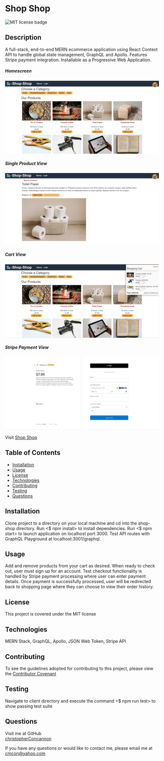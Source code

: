 # Shop Shop

![MIT license badge](https://img.shields.io/badge/license-MIT-green)

## Description
A full-stack, end-to-end MERN ecommerce application using React Context API to handle global state management, GraphQL and Apollo.  Features Stripe payment integration. Installable as a Progressive Web Application. 

##### Homescreen
![Homescreen Screenshot](./images/screenshot.png)
##### Single Product View
![Single Product View Screenshot](./images/screenshot2.png)
##### Cart View
![Cart View Screenshot](./images/screenshot3.png)
##### Stripe Payment View
![Stripe Payment View Screenshot](./images/screenshot4.png)


Visit [Shop Shop](https://shop-shop-xo.herokuapp.com/)

## Table of Contents
  * [Installation](#installation)
  * [Usage](#usage)
  * [License](#license)
  * [Technologies](#technologies)
  * [Contributing](#contributing)
  * [Testing](#testing)
  * [Questions](#questions)
  
## Installation
Clone project to a directory on your local machine and cd into the shop-shop directory.  Run <$ npm install> to install dependencies.  Run <$ npm start> to launch application on localhost port 3000.  Test API routes with GraphQL Playground at localhost:3001/graphql.

## Usage
Add and remove products from your cart as desired.  When ready to check out, user must sign up for an account. Test checkout functionality is handled by Stripe payment processing where user can enter payment details.  Once payment is successfully processed, user will be redirected back to shopping page where they can choose to view their order history.

## License 
This project is covered under the MIT license 

## Technologies 
MERN Stack, GraphQL, Apollo, JSON Web Token, Stripe API


## Contributing
To see the guidelines adopted for contributing to this project, please view the [Contributor Covenant](https://www.contributor-covenant.org/version/2/0/code_of_conduct/code_of_conduct.txt)

## Testing
Navigate to client directory and execute the command <$ npm run test> to show passing test suite

## Questions
Visit me at GitHub  
[christopherConcannon](https://github.com/christopherConcannon)
  
If you have any questions or would like to contact me, please email me at  
[cmcon@yahoo.com](mailto:cmcon@yahoo.com)
